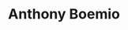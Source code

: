 ---
title: "Anthony Boemio"
presenter_id: anthony_boemio
layout: member_all_presentations
permalink: /member_full_publications/:presenter_id/
---